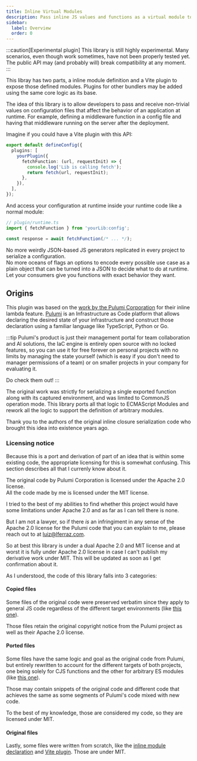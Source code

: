 ```yaml
---
title: Inline Virtual Modules
description: Pass inline JS values and functions as a virtual module to Vite projects.
sidebar:
  label: Overview
  order: 0
---
```


:::caution[Experimental plugin]
This library is still highly experimental. Many scenarios, even though work sometimes, have not been properly tested yet.
The public API may (and probably will) break compatibility at any moment.
:::

This libray has two parts, a inline module definition and a Vite plugin to expose those defined modules.
Plugins for other bundlers may be added using the same core logic as its base.

The idea of this library is to allow developers to pass and receive non-trivial values on configuration files
that affect the behavior of an application at runtime. For example, defining a middleware function in a config
file and having that middleware running on the server after the deployment.

Imagine if you could have a Vite plugin with this API:

```ts title="vite.config.ts"
export default defineConfig({
  plugins: [
    yourPlugin({
      fetchFunction: (url, requestInit) => {
        console.log('Lib is calling fetch');
        return fetch(url, requestInit);
      },
    }),
  ],
});
```

And access your configuration at runtime inside your runtime code like a normal module:

```ts
// plugin/runtime.ts
import { fetchFunction } from 'yourLib:config';

const response = await fetchFunction(/* ... */);
```

No more weirdly JSON-based JS generators replicated in every project to serialize a configuration.  
No more oceans of flags an options to encode every possible use case as a plain object that can be turned into
a JSON to decide what to do at runtime. Let your consumers give you functions with exact behavior they want.

## Origins

This plugin was based on the [work by the Pulumi Corporation][original code] for their inline lambda feature.
[Pulumi](https://pulumi.com) is an Infrastructure as Code platform that allows declaring the desired state of
your infrastructure and construct those declaration using a familiar language like TypeScript, Python or Go.

:::tip
Pulumi's product is just their management portal for team collaboration and AI solutions,
the IaC engine is entirely open source with no locked features, so you can use it for free forever on personal
projects with no limits by managing the state yourself (which is easy if you don't need to manager permissions
of a team) or on smaller projects in your company for evaluating it.

Do check them out!
:::

The original work was strictly for serializing a single exported function along with its captured environment,
and was limited to CommonJS operation mode. This library ports all that logic to ECMAScript Modules and rework
all the logic to support the definition of arbitrary modules.

[original code]: https://github.com/pulumi/pulumi/tree/d4969f3338eb55f8072518ca89ed17a9b72bde93/sdk/nodejs/runtime/closure

Thank you to the authors of the original inline closure serialization code who brought this idea into existence
years ago.

### Licensing notice

Because this is a port and derivation of part of an idea that is within some existing code,
the appropriate licensing for this is somewhat confusing. This section describes all that
I currenly know about it.

The original code by Pulumi Corporation is licensed under the Apache 2.0 license.  
All the code made by me is licensed under the MIT license.

I tried to the best of my abilities to find whether this project would have some limitations
under Apache 2.0 and as far as I can tell there is none.

But I am not a lawyer, so if there _is_ an infringiment in any sense of the Apache 2.0 license
for the Pulumi code that you can explain to me, please reach out to at [luiz@lferraz.com](mailto:luiz@lferraz.com).

So at best this library is under a dual Apache 2.0 and MIT license and at worst it is fully under Apache 2.0
license in case I can't publish my derivative work under MIT. This will be updated as soon as I get confirmation about it.

As I understood, the code of this library falls into 3 categories:

#### Copied files

Some files of the original code were preserved verbatim since they apply to general JS code
regardless of the different target environments (like [this one][verbatim sample]).

Those files retain the original copyright notice from the Pulumi project as well as their
Apache 2.0 license.

[verbatim sample]: https://github.com/Fryuni/inox-tools/blob/main/packages/inline-mod/src/closure/v8.ts

#### Ported files

Some files have the same logic and goal as the original code from Pulumi, but entirely rewritten
to account for the different targets of both projects, one being solely for CJS functions and
the other for arbitrary ES modules (like [this one][rewrite sample]).

Those may contain snippets of the original code and different code that achieves the same as some
segments of Pulumi's code mixed with new code.

To the best of my knowledge, those are considered my code, so they are licensed under MIT.

[rewrite sample]: https://github.com/Fryuni/inox-tools/blob/main/packages/inline-mod/src/closure/inspectCode.ts

#### Original files

Lastly, some files were written from scratch, like the [inline module declaration][inline decl] and
[Vite plugin][vite plugin]. Those are under MIT.

[inline decl]: https://github.com/Fryuni/inox-tools/blob/main/packages/inline-mod/src/inlining.ts
[vite plugin]: https://github.com/Fryuni/inox-tools/blob/main/packages/inline-mod/src/vite.ts
[verbatim sample]: https://github.com/Fryuni/inox-tools/blob/main/packages/inline-mod/src/closure/v8.ts#L1-L13
